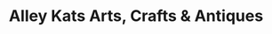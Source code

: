 ---
title: "Alley Kats Arts, Crafts & Antiques"
url: /bloomington/alley-kats-arts-crafts-und-antiques/
shop: Antiquitäten
---